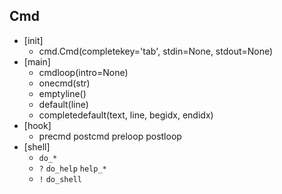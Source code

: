 

## Cmd
- [init]
  - cmd.Cmd(completekey='tab', stdin=None, stdout=None)  
- [main]
  - cmdloop(intro=None)
  - onecmd(str)
  - emptyline()
  - default(line)
  - completedefault(text, line, begidx, endidx)
- [hook]
  - precmd postcmd preloop postloop
- [shell]
  - `do_*`
  - `?` `do_help` `help_*`
  - `!` `do_shell`
